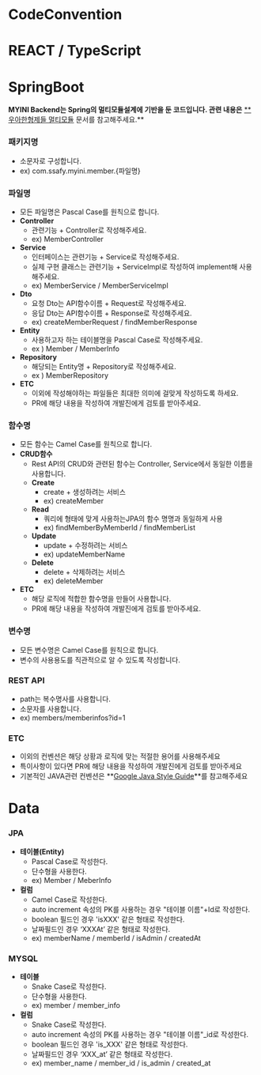 # CodeConvention

# REACT / TypeScript

# SpringBoot

**MYINI Backend는 Spring의 멀티모듈설계에 기반을 둔 코드입니다. 관련 내용은** [**우아한형제들 멀티모듈](https://techblog.woowahan.com/2637/) 문서를 참고해주세요.**

### 패키지명

- 소문자로 구성합니다.
- ex) com.ssafy.myini.member.{파일명}

### 파일명

- 모든 파일명은 Pascal Case를 원칙으로 합니다.
- **Controller**
    - 관련기능 + Controller로 작성해주세요.
    - ex) MemberController
- **Service**
    - 인터페이스는 관련기능 + Service로 작성해주세요.
    - 실제 구현 클래스는 관련기능 + ServiceImpl로 작성하여 implement해 사용해주세요.
    - ex) MemberService / MemberServiceImpl
- **Dto**
    - 요청 Dto는 API함수이름 + Request로 작성해주세요.
    - 응답 Dto는 API함수이름 + Response로 작성해주세요.
    - ex) createMemberRequest / findMemberResponse
- **Entity**
    - 사용하고자 하는 테이블명을 Pascal Case로 작성해주세요.
    - ex ) Member / MemberInfo
- **Repository**
    - 해당되는 Entity명 + Repository로 작성해주세요.
    - ex ) MemberRepository
- **ETC**
    - 이외에 작성해야하는 파일들은 최대한 의미에 걸맞게 작성하도록 하세요.
    - PR에 해당 내용을 작성하여 개발진에게 검토를 받아주세요.

### 함수명

- 모든 함수는 Camel Case를 원칙으로 합니다.
- **CRUD함수**
    - Rest API의 CRUD와 관련된 함수는 Controller, Service에서 동일한 이름을 사용합니다.
    - **Create**
        - create + 생성하려는 서비스
        - ex) createMember
    - **Read**
        - 쿼리에 형태에 맞게 사용하는JPA의 함수 명명과 동일하게 사용
        - ex) findMemberByMemberId / findMemberList
    - **Update**
        - update + 수정하려는 서비스
        - ex) updateMemberName
    - **Delete**
        - delete + 삭제하려는 서비스
        - ex) deleteMember
- **ETC**
    - 해당 로직에 적합한 함수명을 만들어 사용합니다.
    - PR에 해당 내용을 작성하여 개발진에게 검토를 받아주세요.

### 변수명

- 모든 변수명은 Camel Case를 원칙으로 합니다.
- 변수의 사용용도를 직관적으로 알 수 있도록 작성합니다.

### REST API

- path는 복수명사를 사용합니다.
- 소문자를 사용합니다.
- ex) members/memberinfos?id=1

### ETC

- 이외의 컨벤션은 해당 상황과 로직에 맞는 적절한 용어를 사용해주세요
- 특이사항이 있다면 PR에 해당 내용을 작성하여 개발진에게 검토를 받아주세요
- 기본적인 JAVA관련 컨벤션은 **[Google Java Style Guide](https://google.github.io/styleguide/javaguide.html)**를 참고해주세요

# Data

### JPA

- **테이블(Entity)**
    - Pascal Case로 작성한다.
    - 단수형을 사용한다.
    - ex) Member / MeberInfo
- **컬럼**
    - Camel Case로 작성한다.
    - auto increment 속성의 PK를 사용하는 경우 "테이블 이름"+Id로 작성한다.
    - boolean 필드인 경우 'isXXX' 같은 형태로 작성한다.
    - 날짜필드인 경우 ‘XXXAt’ 같은 형태로 작성한다.
    - ex) memberName / memberId / isAdmin / createdAt

### MYSQL

- **테이블**
    - Snake Case로 작성한다.
    - 단수형을 사용한다.
    - ex) member / member_info
- **컬럼**
    - Snake Case로 작성한다.
    - auto increment 속성의 PK를 사용하는 경우 "테이블 이름"_id로 작성한다.
    - boolean 필드인 경우 'is_XXX' 같은 형태로 작성한다.
    - 날짜필드인 경우 ‘XXX_at’ 같은 형태로 작성한다.
    - ex) member_name / member_id / is_admin / created_at